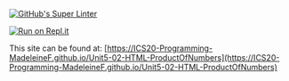 [![GitHub's Super Linter](https://github.com/ICS20-Programming-MadeleineF/Unit5-02-HTML-ProductOfNumbers/workflows/GitHub's%20Super%20Linter/badge.svg)](https://github.com/ICS20-Programming-MadeleineF/Unit5-02-HTML-ProductOfNumbers/actions)



[![Run on Repl.it](https://repl.it/badge/github/ICS20-Programming-MadeleineF/Unit5-02-HTML-ProductOfNumbers)](https://repl.it/github/ICS20-Programming-MadeleineF/Unit5-02-HTML-ProductOfNumbers)



This site can be found at: [https://ICS20-Programming-MadeleineF.github.io/Unit5-02-HTML-ProductOfNumbers](https://ICS20-Programming-MadeleineF.github.io/Unit5-02-HTML-ProductOfNumbers)